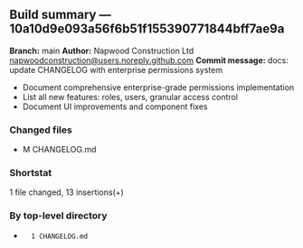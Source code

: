 ## Build summary — 10a10d9e093a56f6b51f155390771844bff7ae9a

**Branch:** main **Author:** Napwood Construction Ltd <napwoodconstruction@users.noreply.github.com>
**Commit message:** docs: update CHANGELOG with enterprise permissions system

- Document comprehensive enterprise-grade permissions implementation
- List all new features: roles, users, granular access control
- Document UI improvements and component fixes

### Changed files

- M CHANGELOG.md

### Shortstat

1 file changed, 13 insertions(+)

### By top-level directory

-       1 CHANGELOG.md
